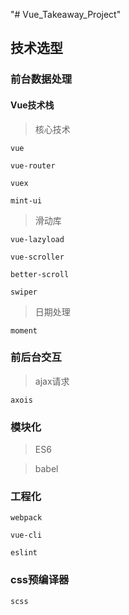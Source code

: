 "# Vue_Takeaway_Project" 
## 技术选型

### 前台数据处理

#### Vue技术栈

> 核心技术

`vue`

`vue-router`

`vuex`

`mint-ui`

> 滑动库

`vue-lazyload`

`vue-scroller`

`better-scroll`

`swiper`

> 日期处理

`moment`

### 前后台交互

> ajax请求

`axois`

### 模块化

> ES6

> babel

### 工程化

`webpack`

`vue-cli`

`eslint`

### css预编译器

`scss`